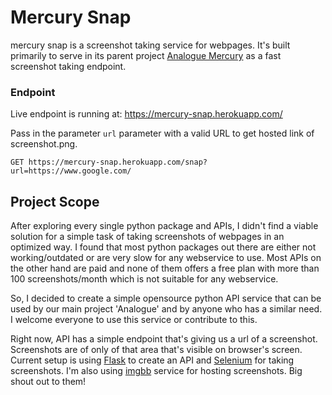 # Mercury Snap 
mercury snap is a screenshot taking service for webpages. It's built primarily to serve in its parent project [Analogue Mercury](https://github.com/analogue-app/mercury) as a fast screenshot taking endpoint. 

### Endpoint
Live endpoint is running at: https://mercury-snap.herokuapp.com/

Pass in the parameter `url` parameter with a valid URL to get hosted link of screenshot.png.
```
GET https://mercury-snap.herokuapp.com/snap?url=https://www.google.com/
```

## Project Scope
After exploring every single python package and APIs, I didn't find a viable solution for a simple task of taking screenshots of webpages in an optimized way. I found that most python packages out there are either not working/outdated or are very slow for any webservice to use. Most APIs on the other hand are paid and none of them offers a free plan with more than 100 screenshots/month which is not suitable for any webservice. 

So, I decided to create a simple opensource python API service that can be used by our main project 'Analogue' and by anyone who has a similar need. I welcome everyone to use this service or contribute to this. 

Right now, API has a simple endpoint that's giving us a url of a screenshot. Screenshots are of only of that area that's visible on browser's screen. Current setup is using [Flask](https://flask.palletsprojects.com/) to create an API and [Selenium](https://selenium-python.readthedocs.io/) for taking screenshots. I'm also using [imgbb](https://imgbb.com/) service for hosting screenshots. Big shout out to them! 
 
